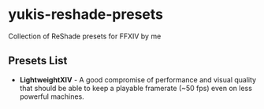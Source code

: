 # yukis-reshade-presets
Collection of ReShade presets for FFXIV by me

## Presets List
* **LightweightXIV** - A good compromise of performance and visual quality that should be able to keep a playable framerate (~50 fps) even on less powerful machines.
